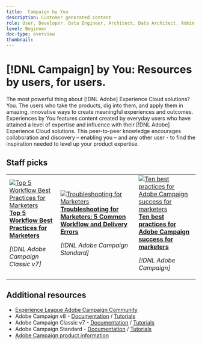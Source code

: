 ```yaml
---
title:  Campaign by You
description: Customer generated content
role: User, Developer, Data Engineer, Architect, Data Architect, Admin, Leader
level: Beginner
doc-type: overview
thumbnail:
---
```


# [!DNL Campaign] by You: Resources by users, for users.

The most powerful thing about [!DNL Adobe] Experience Cloud solutions? You. The users who take the products, dig into them, and apply them in amazing, innovative ways to create meaningful experiences and outcomes. Experiences by You features content created by everyday users who have attained a level of expertise and influence with their [!DNL Adobe] Experience Cloud solutions. This peer-to-peer knowledge encourages collaboration and discovery – enabling you – and any other user - to find the inspiration needed to level up your product expertise.

<div id="recs-overview-body-1"></div>
<div id="recs-overview-body-2"></div>
<div id="recs-overview-body-3"></div>
<div id="recs-overview-body-4"></div>
<div id="recs-overview-body-5"></div>
<div id="recs-overview-body-6"></div>

<div id="staff-picks-section">

## Staff picks

<table>
<tr>
  <td>
    <a href="/help/campaign/ac-v7/workflow-best-practices-for-marketers.md">
      <img alt="Top 5 Workflow Best Practices for Marketers" src="https://video.tv.adobe.com/v/3417736?format=jpeg" />
    </a>
    <div>
      <a href="/help/campaign/ac-v7/workflow-best-practices-for-marketers.md">
    <strong>Top 5 Workflow Best Practices for Marketers</strong>
    </a>
    </div>
    <p>
    <em>[!DNL Adobe Campaign Classic v7]</em>
    <p>
  </td>
  <td>
    <a href="/help/campaign/acs/troubleshooting-for-marketers.md">
      <img alt="Troubleshooting for Marketers" src="https://cdn.experienceleague.adobe.com/thumb/docs-campaign.png" />
    </a>
    <div>
      <a href="/help/campaign/acs/troubleshooting-for-marketers.md">
    <strong>Troubleshooting for Marketers: 5 Common Workflow and Delivery Errors</strong>
    </a>
    </div>
    <p>
    <em>[!DNL Adobe Campaign Standard]</em>
    <p>
  </td>
  <td>
    <a href="/help/campaign/10-best-practices-for-marketers.md">
      <img alt="Ten best practices for Adobe Campaign success for marketers" src="https://cdn.experienceleague.adobe.com/thumb/docs-campaign.png" />
    </a>
    <div>
      <a href="/help/campaign/10-best-practices-for-marketers.md">
    <strong>Ten best practices for Adobe Campaign success for marketers</strong>
    </a>
    </div>
    <p>
    <em>[!DNL Adobe Campaign]</em>
    <p>
  </td>
</tr>
</table>

</div>
  
## Additional resources

* [Experience League Adobe Campaign Community](https://experienceleaguecommunities.adobe.com/t5/adobe-analytics/ct-p/adobe-analytics-community)
* Adobe Campaign v8 -  [Documentation](https://experienceleague.adobe.com/docs/campaign-v8.html) / [Tutorials](https://experienceleague.adobe.com/docs/campaign-learn/tutorials/overview.html)
* Adobe Campaign Classic v7 - [Documentation](https://experienceleague.adobe.com/docs/campaign-classic.html) / [Tutorials](https://experienceleague.adobe.com/docs/campaign-classic-learn/tutorials/overview.html)
* Adobe Campaign Standard - [Documentation](https://experienceleague.adobe.com/docs/campaign-standard.html) / [Tutorials](https://experienceleague.adobe.com/docs/campaign-standard-learn/tutorials/overview.html)
* [Adobe Campaign product information](https://business.adobe.com/products/campaign/adobe-campaign.html)